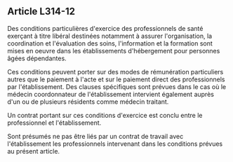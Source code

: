 ## Article L314-12

Des conditions particulières d'exercice des professionnels de santé exerçant à titre libéral destinées
notamment à assurer l'organisation, la coordination et l'évaluation des soins, l'information et la formation
sont mises en oeuvre dans les établissements d'hébergement pour personnes âgées dépendantes.

Ces conditions peuvent porter sur des modes de rémunération particuliers autres que le paiement à l'acte et
sur le paiement direct des professionnels par l'établissement. Des clauses spécifiques sont prévues dans le cas
où le médecin coordonnateur de l'établissement intervient également auprès d'un ou de plusieurs résidents
comme médecin traitant.

Un contrat portant sur ces conditions d'exercice est conclu entre le professionnel et l'établissement.

Sont présumés ne pas être liés par un contrat de travail avec l'établissement les professionnels intervenant
dans les conditions prévues au présent article.

